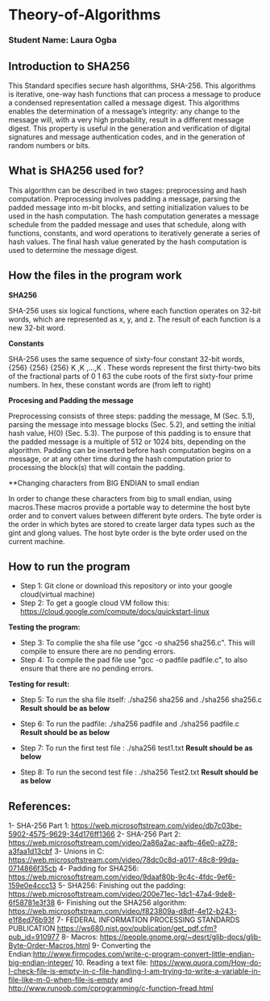 # Theory-of-Algorithms

### Student Name: Laura Ogba


## Introduction to SHA256 

This Standard specifies secure hash algorithms, SHA-256. This algorithms is iterative, one-way hash
functions that can process a message to produce a condensed representation called a message
digest. This algorithms enables the determination of a message’s integrity: any change to the
message will, with a very high probability, result in a different message digest. This property is
useful in the generation and verification of digital signatures and message authentication codes,
and in the generation of random numbers or bits. 

## What is SHA256 used for?

This algorithm can be described in two stages: preprocessing and hash computation.
Preprocessing involves padding a message, parsing the padded message into m-bit blocks, and
setting initialization values to be used in the hash computation. The hash computation generates
a message schedule from the padded message and uses that schedule, along with functions,
constants, and word operations to iteratively generate a series of hash values. The final hash
value generated by the hash computation is used to determine the message digest. 
 
## How the files in the program work

**SHA256**

SHA-256 uses six logical functions, where each function operates on 32-bit
words, which are represented as x, y, and z. The result of each function is a new 32-bit word. 


**Constants**

 SHA-256 uses the same sequence of sixty-four constant 32-bit words,
{256} {256} {256} K ,K ,…,K . These words represent the first thirty-two bits of the fractional parts of 0 1 63
the cube roots of the first sixty-four prime numbers. In hex, these constant words are (from left
to right)

**Procesing and Padding the message**

Preprocessing consists of three steps: padding the message, M (Sec. 5.1), parsing the message
into message blocks (Sec. 5.2), and setting the initial hash value, H(0) (Sec. 5.3). The purpose of this padding is to ensure that the padded message is a multiple of 512 or 1024
bits, depending on the algorithm. Padding can be inserted before hash computation begins on a
message, or at any other time during the hash computation prior to processing the block(s) that
will contain the padding. 

**Changing characters from BIG ENDIAN to small endian

In order to change these characters from big to small endian, using macros.These macros provide a portable way to determine the host byte order and to convert values between different byte orders.
The byte order is the order in which bytes are stored to create larger data types such as the gint and glong values. The host byte order is the byte order used on the current machine.



## How to run the program

* Step 1: Git clone or download this repository or into your google cloud(virtual machine)
* Step 2: To get a google cloud VM follow this: https://cloud.google.com/compute/docs/quickstart-linux

**Testing the program:**

* Step 3: To complie the sha file use "gcc -o sha256 sha256.c". This will compile to ensure there are no pending errors.
* Step 4: To compile the pad file use "gcc -o padfile padfile.c", to also ensure that there are no pending errors.

**Testing for result:**

* Step 5: To run the sha file itself: ./sha256 sha256 and ./sha256 sha256.c
  **Result should be as below**
  
* Step 6: To run the padfile: ./sha256 padfile and ./sha256 padfile.c
  **Result should be as below**
  
 * Step 7: To run the first test file : ./sha256 test1.txt
  **Result should be as below**
  
 * Step 8: To run the second test file : ./sha256 Test2.txt
  **Result should be as below** 
 


## References:
1- SHA-256 Part 1: https://web.microsoftstream.com/video/db7c03be-5902-4575-9629-34d176ff1366
2- SHA-256 Part 2: https://web.microsoftstream.com/video/2a86a2ac-aafb-46e0-a278-a3faa1d13cbf
3- Unions in C: https://web.microsoftstream.com/video/78dc0c8d-a017-48c8-99da-0714866f35cb
4- Padding for SHA256: https://web.microsoftstream.com/video/9daaf80b-9c4c-4fdc-9ef6-159e0e4ccc13
5- SHA256: Finishing out the padding: https://web.microsoftstream.com/video/200e71ec-1dc1-47a4-9de8-6f58781e3f38
6- Finishing out the SHA256 algorithm: https://web.microsoftstream.com/video/f823809a-d8df-4e12-b243-e1f8ed76b93f
7- FEDERAL INFORMATION PROCESSING STANDARDS PUBLICATION https://ws680.nist.gov/publication/get_pdf.cfm?pub_id=910977
8- Macros: https://people.gnome.org/~desrt/glib-docs/glib-Byte-Order-Macros.html
9- Converting the Endian:http://www.firmcodes.com/write-c-program-convert-little-endian-big-endian-integer/
10. Reading a text file: https://www.quora.com/How-do-I-check-file-is-empty-in-c-file-handling-I-am-trying-to-write-a-variable-in-file-like-m-0-when-file-is-empty and http://www.runoob.com/cprogramming/c-function-fread.html
  
